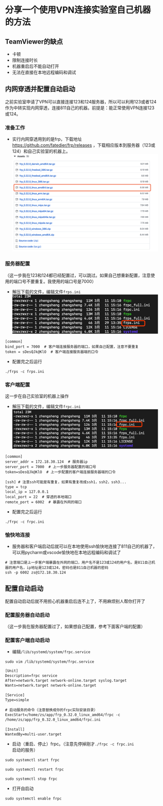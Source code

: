 # 分享一个使用VPN连接实验室自己机器的方法

## TeamViewer的缺点

* 卡顿
* 限制连接时长
* 机器重启后不能自动打开
* 无法在直接在本地远程编码和调试

## 内网穿透并配置自动启动

之前实验室申请了VPN可以直接连接123和124服务器，所以可以利用123或者124作为中转实现内网穿透，连接811自己的机器。前提是：能正常使用VPN连接123或124。

### 准备工作

* 实行内网穿透用到的是frp，下载地址<https://github.com/fatedier/frp/releases>
，下载相应版本到服务器（123或124）和自己实验室的机器上。
![avatar](images/1.png)

### 服务器配置

（这一步我在123和124都已经配置过，可以跳过。如果自己想重新配置，注意使用的端口号不要重复。我使用的端口号是7000）

* 解压下载的文件，编辑文件`frps.ini`
![avatar](images/2.png)

```
[common]
bind_port = 7000  # 客户端连接服务器的端口，如果自己配置，注意不要重复
token = sDesQJk@KlO  # 客户端连接服务器端的口令
```

* 配置完之后运行

`
./frps -c frps.ini
`

### 客户端配置

这一步在自己实验室的机器上操作

* 解压下载的文件，编辑文件`frpc.ini`
![avatar](images/3.png)

```
[common]
server_addr = 172.18.30.124  # 服务器ip
server_port = 7000  # 上一步服务器配置的端口号
token=sDesQJk@KlO  # 上一步配置的客户端连接服务器端的口令

[ssh] # 注意ssh可能是有重复，如果有重复改成ssh1，ssh2，ssh3...
type = tcp
local_ip = 127.0.0.1
local_port = 22  # 穿透的本地端口
remote_port = 6002  # 暴露在外网的端口
```

* 配置完之后运行

`
./frpc -c frpc.ini
`

### 愉快地连接

* 服务器和客户端启动后就可以在本地使用ssh愉快地连接了811自己的机器了，可以用pycharm或vscode愉快地在本地远程编码和调试了

```
# 注意端口是上一步客户端暴露在外网的端口，用户名不是123或124的用户名，是811自己机器的用户名，ip地址是123或124，密码也是811自己机器的密码
ssh -p 6002 zs@172.18.30.124
```

## 配置自动启动

配置自动启动后就不用担心机器重启后连不上了，不用麻烦别人帮你打开了

### 配置服务器自动启动

（这一步我在服务器配置过了，如果想自己配置，参考下面客户端的配置）

### 配置客户端自动启动

* 编辑`/lib/systemd/system/frpc.service`

`
sudo vim /lib/systemd/system/frpc.service
`

```
[Unit]
Description=frpc service
After=network.target network-online.target syslog.target
Wants=network.target network-online.target

[Service]
Type=simple

# 启动服务的命令（注意替换成你的frpc实际安装目录）
ExecStart=/home/zs/app/frp_0.32.0_linux_amd64/frpc -c /home/zs/app/frp_0.32.0_linux_amd64/frpc.ini

[Install]
WantedBy=multi-user.target
```

* 启动（重启、停止）frpc。（注意先停掉刚才`./frpc -c frpc.ini`启动的服务）

`
sudo systemctl start frpc
`

`
sudo systemctl restart frpc
`

`
sudo systemctl stop frpc
`

* 打开自启动

`
sudo systemctl enable frpc
`
